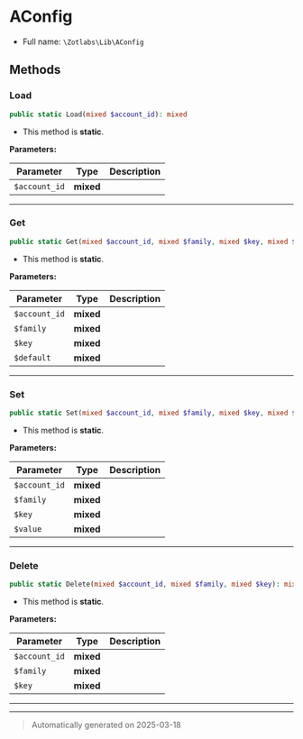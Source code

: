 
# AConfig





* Full name: `\Zotlabs\Lib\AConfig`




## Methods


### Load



```php
public static Load(mixed $account_id): mixed
```



* This method is **static**.




**Parameters:**

| Parameter | Type | Description |
|-----------|------|-------------|
| `$account_id` | **mixed** |  |





***

### Get



```php
public static Get(mixed $account_id, mixed $family, mixed $key, mixed $default = false): mixed
```



* This method is **static**.




**Parameters:**

| Parameter | Type | Description |
|-----------|------|-------------|
| `$account_id` | **mixed** |  |
| `$family` | **mixed** |  |
| `$key` | **mixed** |  |
| `$default` | **mixed** |  |





***

### Set



```php
public static Set(mixed $account_id, mixed $family, mixed $key, mixed $value): mixed
```



* This method is **static**.




**Parameters:**

| Parameter | Type | Description |
|-----------|------|-------------|
| `$account_id` | **mixed** |  |
| `$family` | **mixed** |  |
| `$key` | **mixed** |  |
| `$value` | **mixed** |  |





***

### Delete



```php
public static Delete(mixed $account_id, mixed $family, mixed $key): mixed
```



* This method is **static**.




**Parameters:**

| Parameter | Type | Description |
|-----------|------|-------------|
| `$account_id` | **mixed** |  |
| `$family` | **mixed** |  |
| `$key` | **mixed** |  |





***


***
> Automatically generated on 2025-03-18
